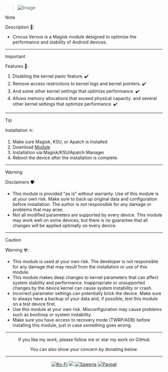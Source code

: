 > ![Image](https://github.com/user-attachments/assets/9702d622-b7c6-48b8-8f99-ab030adc6d62)

> [!NOTE]
> Description 📝:
> - Crocus Vernus is a Magisk module designed to optimize the performance and stability of Android devices.
<hr/>

> [!IMPORTANT]
> Features 🚀:
> 1. Disabling the kernel panic feature. ✔️
> 2. Remove access restrictions to kernel logs and kernel pointers. ✔️
> 3. And some other kernel settings that optimize performance. ✔️
> 4. Allows memory allocations that exceed physical capacity. and several other kernel settings that optimize performance. ✔️
<hr/>

> [!TIP]
> Installation ✳️:
> 1. Make sure Magisk, KSU, or Apatch is Installed
> 2. Download [Module](https://t.me/modulkuntul)
> 3. Installation via Magisk/KSU/Apatch Manager
> 4. Reboot the device after the installation is complete.
<hr/>

> [!WARNING]
> Disclaimers 🛡️:
> - This module is provided "as is" without warranty. Use of this module is at your own risk. Make sure to back up original data and configuration before installation. The author is not responsible for any damage or problems that may arise.
> - Not all modified parameters are supported by every device. This module may work well on some devices, but there is no guarantee that all changes will be applied optimally on every device.
<hr/>

> [!CAUTION]
> Warning ☢️:
> - This module is used at your own risk. The developer is not responsible for any damage that may result from the installation or use of this module.
> - This module makes deep changes to kernel parameters that can affect system stability and performance. Inappropriate or unsupported changes by the device kernel can cause system instability or crash.
> - Incorrect parameter settings can potentially brick the device. Make sure to always have a backup of your data and, if possible, test this module on a test device first.
> - Use this module at your own risk. Misconfiguration may cause problems such as bootloop or system instability.
> - Make sure you have access to recovery mode (TWRP/ADB) before installing this module, just in case something goes wrong.
<hr/>

<div align="center">
  If you like my work, please follow me or star my work on GitHub       
 
  You can also show your concern by donating below.
<div align="center">
 </div>
<hr/>
  
[![Ko-Fi](https://img.shields.io/badge/Ko--fi-F16061?style=for-the-badge&logo=ko-fi&logoColor=white)](https://ko-fi.com/illumi666)
[![](https://img.shields.io/badge/-Trakteer-red?style=for-the-badge)](https://trakteer.id/demonica/tip)
[![Saweria](https://img.shields.io/badge/-Saweria-yellow?style=for-the-badge&logoColor=white)](https://saweria.co/DEMONICA)
[![Paypal](https://img.shields.io/badge/Paypal-blue?style=for-the-badge&logoColor=white)](https://www.paypal.com/paypalme/faniadittiya)
